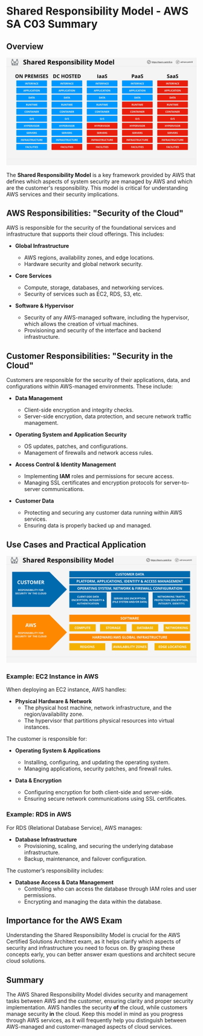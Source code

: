 # Shared Responsibility Model - AWS SA C03 Summary

## Overview

![alt text](./Images/image-27.png)

The **Shared Responsibility Model** is a key framework provided by AWS that defines which aspects of system security are managed by AWS and which are the customer's responsibility. This model is critical for understanding AWS services and their security implications.

## AWS Responsibilities: "Security **of** the Cloud"

AWS is responsible for the security of the foundational services and infrastructure that supports their cloud offerings. This includes:

- **Global Infrastructure**

  - AWS regions, availability zones, and edge locations.
  - Hardware security and global network security.

- **Core Services**

  - Compute, storage, databases, and networking services.
  - Security of services such as EC2, RDS, S3, etc.

- **Software & Hypervisor**
  - Security of any AWS-managed software, including the hypervisor, which allows the creation of virtual machines.
  - Provisioning and security of the interface and backend infrastructure.

## Customer Responsibilities: "Security **in** the Cloud"

Customers are responsible for the security of their applications, data, and configurations within AWS-managed environments. These include:

- **Data Management**

  - Client-side encryption and integrity checks.
  - Server-side encryption, data protection, and secure network traffic management.

- **Operating System and Application Security**

  - OS updates, patches, and configurations.
  - Management of firewalls and network access rules.

- **Access Control & Identity Management**

  - Implementing **IAM** roles and permissions for secure access.
  - Managing SSL certificates and encryption protocols for server-to-server communications.

- **Customer Data**
  - Protecting and securing any customer data running within AWS services.
  - Ensuring data is properly backed up and managed.

## Use Cases and Practical Application

![alt text](./Images/image-26.png)

### Example: EC2 Instance in AWS

When deploying an EC2 instance, AWS handles:

- **Physical Hardware & Network**
  - The physical host machine, network infrastructure, and the region/availability zone.
  - The hypervisor that partitions physical resources into virtual instances.

The customer is responsible for:

- **Operating System & Applications**

  - Installing, configuring, and updating the operating system.
  - Managing applications, security patches, and firewall rules.

- **Data & Encryption**
  - Configuring encryption for both client-side and server-side.
  - Ensuring secure network communications using SSL certificates.

### Example: RDS in AWS

For RDS (Relational Database Service), AWS manages:

- **Database Infrastructure**
  - Provisioning, scaling, and securing the underlying database infrastructure.
  - Backup, maintenance, and failover configuration.

The customer’s responsibility includes:

- **Database Access & Data Management**
  - Controlling who can access the database through IAM roles and user permissions.
  - Encrypting and managing the data within the database.

## Importance for the AWS Exam

Understanding the Shared Responsibility Model is crucial for the AWS Certified Solutions Architect exam, as it helps clarify which aspects of security and infrastructure you need to focus on. By grasping these concepts early, you can better answer exam questions and architect secure cloud solutions.

## Summary

The AWS Shared Responsibility Model divides security and management tasks between AWS and the customer, ensuring clarity and proper security implementation. AWS handles the security **of** the cloud, while customers manage security **in** the cloud. Keep this model in mind as you progress through AWS services, as it will frequently help you distinguish between AWS-managed and customer-managed aspects of cloud services.
